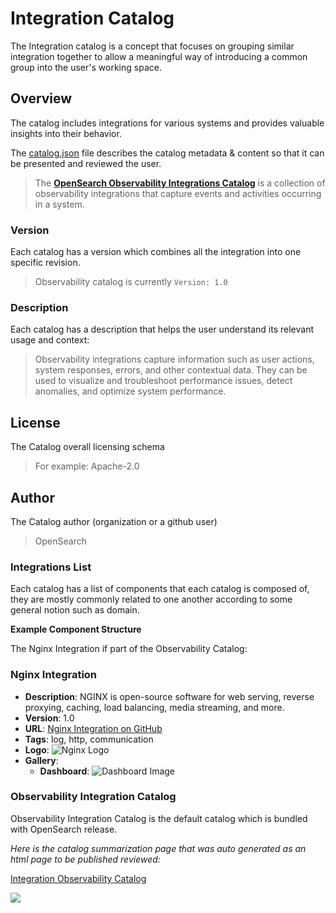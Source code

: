 # Integration Catalog

The Integration catalog is a concept that focuses on grouping similar integration together to allow a meaningful way of introducing a common group into the user's working space.

## Overview

The catalog includes integrations for various systems and provides valuable insights into their behavior.

The [catalog.json](https://github.com/opensearch-project/opensearch-catalog/blob/main/integrations/observability/catalog.json) file describes the catalog metadata & content so that it can be presented and reviewed the user.

> The **[OpenSearch Observability Integrations Catalog](https://github.com/opensearch-project/opensearch-catalog/integrations/observability)** is a collection of observability integrations that capture events and activities occurring in a system.

### Version
Each catalog has a version which combines all the integration into one specific revision. 
> Observability catalog is currently `Version: 1.0`

### Description
Each catalog has a description that helps the user understand its relevant usage and context:
> Observability integrations capture information such as user actions, system responses, errors, and other contextual data.
> They can be used to visualize and troubleshoot performance issues, detect anomalies, and optimize system performance.

## License
The Catalog overall licensing schema 
> For example: Apache-2.0

## Author
The Catalog author (organization or a github user)
> OpenSearch

### Integrations List
Each catalog has a list of components that each catalog is composed of, they are mostly commonly related to one another according to some general notion such as domain.

**Example Component Structure** 

The Nginx Integration if part of the Observability Catalog:

### Nginx Integration
- **Description**: NGINX is open-source software for web serving, reverse proxying, caching, load balancing, media streaming, and more.
- **Version**: 1.0
- **URL**: [Nginx Integration on GitHub](https://github.com/opensearch-project/opensearch-catalog/blob/main/integrations/observability/nginx)
- **Tags**: log, http, communication
- **Logo**: ![Nginx Logo](https://github.com/opensearch-project/opensearch-catalog/blob/main/integrations/observability/nginx/static/logo.png)
- **Gallery**:
    - **Dashboard**: ![Dashboard Image](https://github.com/opensearch-project/opensearch-catalog/blob/main/integrations/observability/nginx/static/dashboard1.png)

### Observability Integration Catalog
Observability Integration Catalog is the default catalog which is bundled with OpenSearch release.

_Here is the catalog summarization page that was auto generated as an html page to be published reviewed:_

[Integration Observability Catalog](https://htmlpreview.github.io/?https://github.com/opensearch-project/opensearch-catalog/blob/main/integrations/observability/catalog.html)

![](https://user-images.githubusercontent.com/48943349/262477858-e06e21b5-aa10-431d-93cc-81498ac39cf1.png)